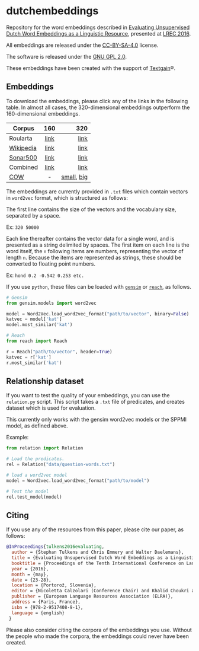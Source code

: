 # dutchembeddings

Repository for the word embeddings described in [Evaluating Unsupervised Dutch Word Embeddings as a Linguistic Resource](http://www.lrec-conf.org/proceedings/lrec2016/pdf/1026_Paper.pdf), presented at [LREC 2016](http://lrec2016.lrec-conf.org/en/).

All embeddings are released under the [CC-BY-SA-4.0](https://creativecommons.org/licenses/by-sa/4.0/) license.

The software is released under the [GNU GPL 2.0](http://www.gnu.org/licenses/old-licenses/gpl-2.0.html).

These embeddings have been created with the support of [Textgain](https://textgain.com)®. 

## Embeddings

To download the embeddings, please click any of the links in the following table. In almost all cases, the 320-dimensional embeddings outperform the 160-dimensional embeddings.

| Corpus        | 160           | 320   |
| ------------- |:-------------:| -----:|
| Roularta      | [link](http://www.clips.uantwerpen.be/dutchembeddings/roularta-160.tar.gz) | [link](http://www.clips.uantwerpen.be/dutchembeddings/roularta-320.tar.gz) |
| [Wikipedia](https://dumps.wikimedia.org/nlwiki/20160501/)     | [link](http://www.clips.uantwerpen.be/dutchembeddings/wikipedia-160.tar.gz)      |   [link](http://www.clips.uantwerpen.be/dutchembeddings/wikipedia-320.tar.gz) |
| [Sonar500](http://tst-centrale.org/nl/tst-materialen/corpora/sonar-corpus-detail)      | [link](http://www.clips.uantwerpen.be/dutchembeddings/sonar-160.tar.gz)      |    [link](http://www.clips.uantwerpen.be/dutchembeddings/sonar-320.tar.gz) |
| Combined      |   [link](http://www.clips.uantwerpen.be/dutchembeddings/combined-160.tar.gz)         |  [link](http://www.clips.uantwerpen.be/dutchembeddings/combined-320.tar.gz)   |
| [COW](http://corporafromtheweb.org/)           | -           |  [small](http://www.clips.uantwerpen.be/dutchembeddings/cow-320.tar.gz), [big](http://www.clips.uantwerpen.be/dutchembeddings/cow-big.tar.gz)   |

The embeddings are currently provided in `.txt` files which contain vectors in `word2vec` format, which is structured as follows:

The first line contains the size of the vectors and the vocabulary size, separated by a space.

Ex: `320 50000`

Each line thereafter contains the vector data for a single word, and is presented as a string delimited by spaces. The first item on each line is the word itself, the `n` following items are numbers, representing the vector of length `n`. Because the items are represented as strings, these should be converted to floating point numbers.

Ex: `hond 0.2 -0.542 0.253 etc.`

If you use `python`, these files can be loaded with [`gensim`](https://github.com/piskvorky/gensim) or [`reach`](https://github.com/stephantul/reach), as follows.

```python
# Gensim
from gensim.models import word2vec

model = Word2Vec.load_word2vec_format("path/to/vector", binary=False)
katvec = model['kat']
model.most_similar('kat')

# Reach
from reach import Reach

r = Reach("path/to/vector", header=True)
katvec = r['kat']
r.most_similar('kat')
```

## Relationship dataset

If you want to test the quality of your embeddings, you can use the `relation.py` script. This script takes a `.txt` file of predicates, and creates dataset which is used for evaluation.

This currently only works with the gensim word2vec models or the SPPMI model, as defined above.

Example:
```python
from relation import Relation

# Load the predicates.
rel = Relation("data/question-words.txt")

# load a word2vec model
model = Word2vec.load_word2vec_format("path/to/model")

# Test the model
rel.test_model(model)
```

## Citing

If you use any of the resources from this paper, please cite our paper, as follows:

```bibtex
@InProceedings{tulkens2016evaluating,
  author = {Stephan Tulkens and Chris Emmery and Walter Daelemans},
  title = {Evaluating Unsupervised Dutch Word Embeddings as a Linguistic Resource},
  booktitle = {Proceedings of the Tenth International Conference on Language Resources and Evaluation (LREC 2016)},
  year = {2016},
  month = {may},
  date = {23-28},
  location = {Portorož, Slovenia},
  editor = {Nicoletta Calzolari (Conference Chair) and Khalid Choukri and Thierry Declerck and Marko Grobelnik and Bente Maegaard and Joseph Mariani and Asuncion Moreno and Jan Odijk and Stelios Piperidis},
  publisher = {European Language Resources Association (ELRA)},
  address = {Paris, France},
  isbn = {978-2-9517408-9-1},
  language = {english}
 }
 ```

Please also consider citing the corpora of the embeddings you use. Without the people who made the corpora, the embeddings could never have been created.
